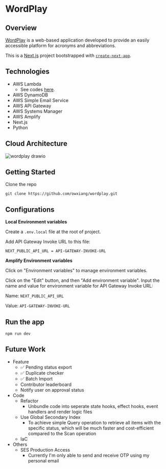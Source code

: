 # WordPlay

## Overview

[WordPlay](https://main.d36gsd7ijqrswq.amplifyapp.com/) is a web-based application developed to provide an easily accessible platform for acronyms and abbreviations.

This is a [Next.js](https://nextjs.org/) project bootstrapped with [`create-next-app`](https://github.com/vercel/next.js/tree/canary/packages/create-next-app).

## Technologies

- AWS Lambda
  - See codes [here](https://github.com/owxiang/wordplay/tree/main/aws).
- AWS DynamoDB
- AWS Simple Email Service
- AWS API Gateway
- AWS Systems Manager
- AWS Amplify
- Next.js
- Python

## Cloud Architecture

![wordplay drawio](https://github.com/owxiang/wordplay/assets/22820037/50af6a64-56b5-4172-8c70-930c1926d32b)

## Getting Started

Clone the repo

```
git clone https://github.com/owxiang/wordplay.git
```

## Configurations

**Local Environment variables**

Create a `.env.local` file at the root of project.

Add API Gateway Invoke URL to this file:

`NEXT_PUBLIC_API_URL = API-GATEWAY-INVOKE-URL`

**Amplify Environment variables**

Click on "Environment variables" to manage environment variables.

Click on the "Edit" button, and then "Add environment variable". Input the name and value for environment variable for API Gateway Invoke URL:

Name: `NEXT_PUBLIC_API_URL`

Value: `API-GATEWAY-INVOKE-URL`

## Run the app

```
npm run dev
```

## Future Work

- Feature
  - :white_check_mark: Pending status export
  - :white_check_mark: Duplicate checker
  - :white_check_mark: Batch Import
  - Contributor leaderboard
  - Notify user on approval status
- Code
  - Refactor
    - Unbundle code into seperate state hooks, effect hooks, event handlers and render logic files
  - Use Global Secondary Index
    - To achieve simple Query operation to retrieve all items with the specific status, which will be much faster and cost-efficient compared to the Scan operation
  - IaC
- Others
  - SES Production Access
    - Currently I'm only able to send and receive OTP using my personal email

